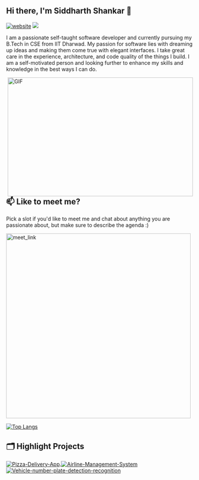## Hi there, I'm Siddharth Shankar 👋

[![website](https://img.shields.io/badge/Website-46a2f1.svg?&style=flat-square&logo=Google-Chrome&logoColor=white&link=https://github.com/sid-shnkar/)](https://github.com/sid-shnkar/)
![](https://visitor-badge.glitch.me/badge?page_id=sid-shnkar.sid-shnkar)

I am a passionate self-taught software developer and currently pursuing my B.Tech in CSE from IIT Dharwad. My passion for software lies with dreaming up ideas and making them come true with elegant interfaces. I take great care in the experience, architecture, and code quality of the things I build. I am a self-motivated person and looking further to enhance my skills and knowledge in the best ways I can do.

<img align="right" alt="GIF" src="https://github.com/abhisheknaiidu/abhisheknaiidu/blob/master/code.gif?raw=true" width="500" height="320" />

## 📫 Like to meet me?

Pick a slot if you'd like to meet me and chat about anything you are passionate about, but make sure to describe the agenda :)

<a href="https://calendly.com/sidshnkar/30min" target="_blank"><img width="498" alt="meet_link" src="https://user-images.githubusercontent.com/15426564/144297439-f530f383-e73e-41e0-9914-a9b7d3f432e5.png"></a>


[![Top Langs](https://github-readme-stats.vercel.app/api/top-langs/?username=sid-shnkar&layout=compact&langs_count=8)](https://github.com/sid-shnkar/sid-shnkar)

## 🗂️ Highlight Projects

<a href="https://github.com/sid-shnkar/Pizza-Delivery-App">
  <img align="center" src="https://github-readme-stats.vercel.app/api/pin/?username=sid-shnkar&repo=Pizza-Delivery-App&show_icons=true&line_height=27&title_color=6aa6f8&text_color=8a919a&icon_color=6aa6f8&bg_color=22272e" alt="Pizza-Delivery-App" />
</a>

<a href="https://github.com/sid-shnkar/Airline-Management-System">
  <img align="center" src="https://github-readme-stats.vercel.app/api/pin/?username=sid-shnkar&repo=Airline-Management-System&show_icons=true&line_height=27&title_color=6aa6f8&text_color=8a919a&icon_color=6aa6f8&bg_color=22272e" alt="Airline-Management-System" />
</a>

<a href="https://github.com/sid-shnkar/Vehicle-number-plate-detection-recognition">
  <img align="center" src="https://github-readme-stats.vercel.app/api/pin/?username=sid-shnkar&repo=Vehicle-number-plate-detection-recognition&show_icons=true&line_height=27&title_color=6aa6f8&text_color=8a919a&icon_color=6aa6f8&bg_color=22272e" alt="Vehicle-number-plate-detection-recognition" />
</a>

<!--
**sid-shnkar/sid-shnkar** is a ✨ _special_ ✨ repository because its `README.md` (this file) appears on your GitHub profile.

Here are some ideas to get you started:

- 🔭 I’m currently working on ...
- 🌱 I’m currently learning ...
- 👯 I’m looking to collaborate on ...
- 🤔 I’m looking for help with ...
- 💬 Ask me about ...
- 📫 How to reach me: ...
- 😄 Pronouns: ...
- ⚡ Fun fact: ...
-->
